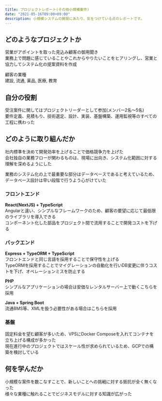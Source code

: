 ```yaml
---
title: プロジェクトレポート(その他小規模案件)
date: "2021-05-16T09:00+09:00"
description: 小規模システムの開発にあたり、気をつけている点のレポートです。
---
```


## どのようなプロジェクトか

営業がアポイントを取った見込み顧客の御用聞き  
業務上で問題に感じていることやこれからやりたいことをヒアリングし、営業と協力してシステム化の提案資料を作成

顧客の業種  
建設, 流通, 薬品, 医療, 教育

## 自分の役割

受注案件に関してはプロジェクトリーダーとして参加(メンバー2名～5名)  
要件定義、見積もり、技術選定、設計、実装、基盤構築、運用監視等のすべての工程に携わった

## どのように取り組んだか

社内標準を決めて開発効率を上げることで価格競争力を上げた  
会社独自の業務フローが関わるものは、現場に出向き、システム化範囲に対する理解を深めるようにした

業務のシステム化の上で最重要な部分はデータベースであると考えているため、データベース設計は早い段階で行うよう心がけていた

### フロントエンド

**React(NextJS) + TypeScript**  
Angularと違い、シンプルなフレームワークのため、顧客の要望に応じて最低限のライブラリを導入できる  
コンポーネント化した部品をプロジェクト間で流用することで開発コストを下げる

### バックエンド

**Express + TypeORM + TypeScript**  
フロントエンドと同じ言語を採用することで保守性を上げる  
TypeORMを採用することでマイグレーションの自動化を行いDB変更に伴うコストを下げ、オペレーションミスを防止する

**PHP**  
シンプルなアプリケーションの場合は安価なレンタルサーバー上で動くこちらを採用

**Java + Spring Boot**  
流通BMS等、XMLを扱う必要性がある場合はこちらを採用

### 基盤

固定料金を望む顧客が多いため、VPSにDocker Composeを入れてコンテナを立ち上げる構成が多かった  
現在進行中のプロジェクトではスケール性が求められているため、GCPでの構築を検討している

## 何を学んだか

小規模な案件を数こなすことで、新しいことへの挑戦に対する抵抗が全く無くなった  
様々な業種に触れることでビジネスモデルに対する知識が広がった
